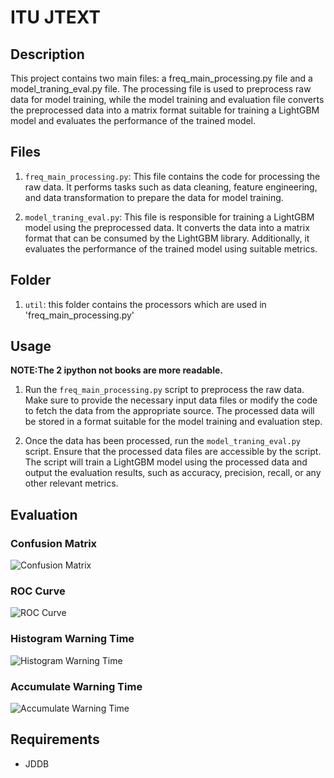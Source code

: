 # ITU JTEXT

## Description

This project contains two main files: a freq_main_processing.py file and
a model_traning_eval.py file. The processing file is used to preprocess raw data
for model training, while the model training and evaluation file converts the
preprocessed data into a matrix format suitable for training a LightGBM model and
evaluates the performance of the trained model.

## Files

1. `freq_main_processing.py`: This file contains the code for processing the raw
   data. It performs tasks such as data cleaning, feature engineering, and data
   transformation to prepare the data for model training.

2. `model_traning_eval.py`: This file is responsible for training a LightGBM model
   using the preprocessed data. It converts the data into a matrix format that can be
   consumed by the LightGBM library. Additionally, it evaluates the performance of
   the trained model using suitable metrics.

## Folder

1. `util`: this folder contains the processors which are used in
   'freq_main_processing.py'

## Usage

**NOTE:The 2 ipython not books are more readable.**

1. Run the `freq_main_processing.py` script to preprocess the raw data. Make sure
   to provide the necessary input data files or modify the code to fetch the data
   from the appropriate source. The processed data will be stored in a format
   suitable for the model training and evaluation step.

2. Once the data has been processed, run the `model_traning_eval.py` script.
   Ensure that the processed data files are accessible by the script. The script
   will train a LightGBM model using the processed data and output the evaluation
   results, such as accuracy, precision, recall, or any other relevant metrics.

## Evaluation

### Confusion Matrix

![Confusion Matrix](eval_fig/confusion_matrix.png)

### ROC Curve

![ROC Curve](eval_fig/roc.png)

### Histogram Warning Time

![Histogram Warning Time](eval_fig/histogram_warning_time.png)

### Accumulate Warning Time

![Accumulate Warning Time](eval_fig/accumulate_warning_time.png)

## Requirements

- JDDB
